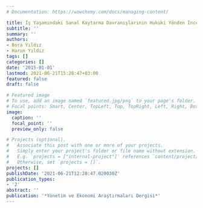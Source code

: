 ```yaml
---
# Documentation: https://wowchemy.com/docs/managing-content/

title: İş Yaşamındaki Sanal Kaytarma Davranışlarının Hukuki Yönden İncelenmesi
subtitle: ''
summary: ''
authors:
- Bora Yıldız
- Harun Yıldız
tags: []
categories: []
date: '2015-01-01'
lastmod: 2021-06-21T15:28:47+03:00
featured: false
draft: false

# Featured image
# To use, add an image named `featured.jpg/png` to your page's folder.
# Focal points: Smart, Center, TopLeft, Top, TopRight, Left, Right, BottomLeft, Bottom, BottomRight.
image:
  caption: ''
  focal_point: ''
  preview_only: false

# Projects (optional).
#   Associate this post with one or more of your projects.
#   Simply enter your project's folder or file name without extension.
#   E.g. `projects = ["internal-project"]` references `content/project/deep-learning/index.md`.
#   Otherwise, set `projects = []`.
projects: []
publishDate: '2021-06-21T12:28:47.020030Z'
publication_types:
- '2'
abstract: ''
publication: '*Yönetim ve Ekonomi Araştırmaları Dergisi*'
---
```

